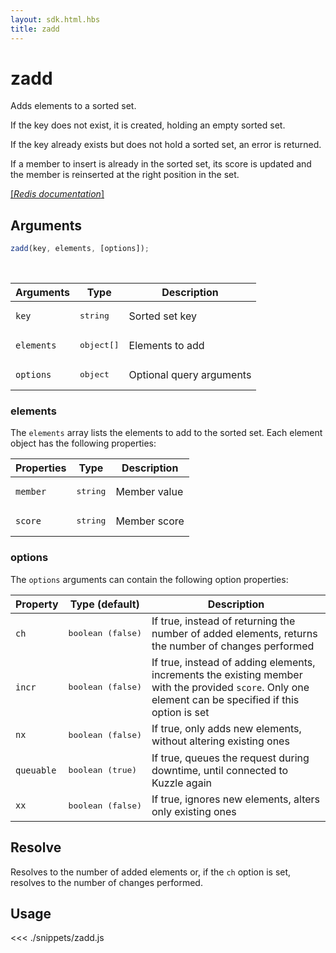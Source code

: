 ```yaml
---
layout: sdk.html.hbs
title: zadd
---
```


# zadd

Adds elements to a sorted set.

If the key does not exist, it is created, holding an empty sorted set.

If the key already exists but does not hold a sorted set, an error is returned.

If a member to insert is already in the sorted set, its score is updated and the member is reinserted at the right position in the set.

[[_Redis documentation_]](https://redis.io/commands/zadd)

## Arguments

```js
zadd(key, elements, [options]);
```

<br/>

| Arguments  | Type                | Description              |
| ---------- | ------------------- | ------------------------ |
| `key`      | <pre>string</pre>   | Sorted set key           |
| `elements` | <pre>object[]</pre> | Elements to add          |
| `options`  | <pre>object</pre>   | Optional query arguments |

### elements

The `elements` array lists the elements to add to the sorted set. Each element object has the following properties:

| Properties | Type              | Description  |
| ---------- | ----------------- | ------------ |
| `member`   | <pre>string</pre> | Member value |
| `score`    | <pre>string</pre> | Member score |

### options

The `options` arguments can contain the following option properties:

| Property   | Type (default)             | Description                                                                                                                                            |
| ---------- | -------------------------- | ------------------------------------------------------------------------------------------------------------------------------------------------------ |
| `ch`       | <pre>boolean (false)</pre> | If true, instead of returning the number of added elements, returns the number of changes performed                                                    |
| `incr`     | <pre>boolean (false)</pre> | If true, instead of adding elements, increments the existing member with the provided `score`. Only one element can be specified if this option is set |
| `nx`       | <pre>boolean (false)</pre> | If true, only adds new elements, without altering existing ones                                                                                        |
| `queuable` | <pre>boolean (true)</pre>  | If true, queues the request during downtime, until connected to Kuzzle again                                                                           |
| `xx`       | <pre>boolean (false)</pre> | If true, ignores new elements, alters only existing ones                                                                                               |

## Resolve

Resolves to the number of added elements or, if the `ch` option is set, resolves to the number of changes performed.

## Usage

<<< ./snippets/zadd.js
